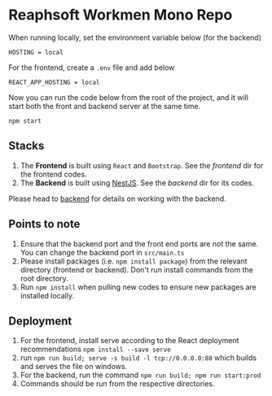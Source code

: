 # Reaphsoft Workmen Mono Repo
When running locally, set the environment variable below (for the backend)
```
HOSTING = local
```
For the frontend, create a `.env` file and add below
```
REACT_APP_HOSTING = local
```
Now you can run the code below from the root of the project, and it will start both the front and backend server at 
the same time.
```
npm start
```

## Stacks
1. The **Frontend** is built using `React` and `Bootstrap`. See the _frontend_ dir for the frontend codes.
2. The **Backend** is built using [NestJS](https://nestjs.com/). See the _backend_ dir for its codes.

Please head to [backend](https://github.com/reaphsoft-org/Reaphsoft-Workman-portal/tree/main/backend#readme) for details on working with the backend.

## Points to note
1. Ensure that the backend port and the front end ports are not the same. You can change the backend port in `src/main.ts`
2. Please install packages (i.e. `npm install package`) from the relevant directory (frontend or backend). Don't run install commands from the root directory.
3. Run `npm install` when pulling new codes to ensure new packages are installed locally.

## Deployment
1. For the frontend, install serve according to the React deployment recommendations `npm install --save serve`
2. run `npm run build; serve -s build -l tcp://0.0.0.0:80` which builds and serves the file on windows.
3. For the backend, run the command `npm run build; npm run start:prod`
4. Commands should be run from the respective directories.